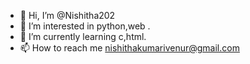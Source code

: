 - 👋 Hi, I’m @Nishitha202
- 👀 I’m interested in python,web .
- 🌱 I’m currently learning c,html. 
- 📫 How to reach me nishithakumarivenur@gmail.com

<!---
Nishitha202/Nishitha202 is a ✨ special ✨ repository because its `README.md` (this file) appears on your GitHub profile.
You can click the Preview link to take a look at your changes.
--->
